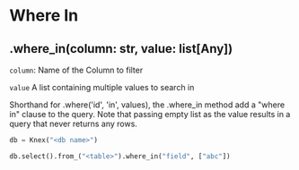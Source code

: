 # Where In

## .where_in(column: str, value: list[Any])

`column`: Name of the Column to filter

`value` A list containing multiple values to search in

Shorthand for .where('id', 'in', values), the .where_in method add a "where in" clause to the query. Note that passing empty list as the value results in a query that never returns any rows.

```python
db = Knex("<db name>")

db.select().from_("<table>").where_in("field", ["abc"])
```
